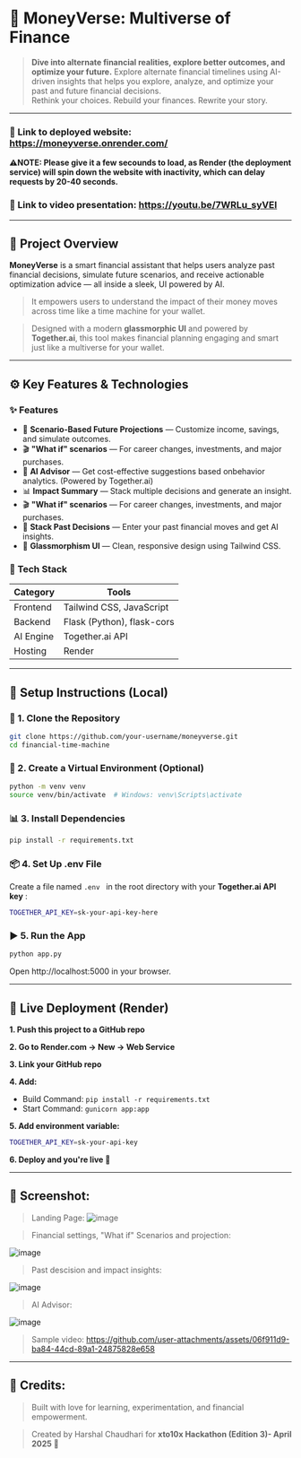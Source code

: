 # 💸 MoneyVerse: Multiverse of Finance

> **Dive into alternate financial realities, explore better outcomes, and optimize your future.**
> Explore alternate financial timelines using AI-driven insights that helps you explore, analyze, and optimize your past and future financial decisions.  
> Rethink your choices. Rebuild your finances. Rewrite your story.

---
### 🔗 Link to deployed website: https://moneyverse.onrender.com/
**⚠️NOTE: Please give it a few secounds to load, as Render (the deployment service) will spin down the website with inactivity, which can delay requests by 20-40 seconds.**
### 🔗 Link to video presentation: https://youtu.be/7WRLu_syVEI
---
## 📘 Project Overview

**MoneyVerse** is a smart financial assistant that helps users analyze past financial decisions, simulate future scenarios, and receive actionable optimization advice — all inside a sleek,  UI powered by AI.

> It empowers users to understand the impact of their money moves across time like a time machine for your wallet.

> Designed with a modern **glassmorphic UI** and powered by **Together.ai**, this tool makes financial planning engaging and smart just like a multiverse for your wallet.

---

## ⚙️ Key Features & Technologies

### ✨ Features

- 🔮 **Scenario-Based Future Projections** — Customize income, savings, and simulate outcomes.
- 🎬 **"What if" scenarios** — For career changes, investments, and major purchases.
- 🤖 **AI Advisor** — Get cost-effective suggestions based onbehavior analytics. (Powered by Together.ai)
- 📊 **Impact Summary** — Stack multiple decisions and generate an  insight.
- 🎬 **"What if" scenarios** — For career changes, investments, and major purchases.
- 🔁 **Stack Past Decisions** — Enter your past financial moves and get AI insights.
- 🧊 **Glassmorphism UI** — Clean, responsive design using Tailwind CSS.


### 🧰 Tech Stack
| Category    | Tools                            |
|-------------|----------------------------------|
| Frontend    | Tailwind CSS, JavaScript         |
| Backend     | Flask (Python), flask-cors       |
| AI Engine   | Together.ai API                  |
| Hosting     | Render                           |

---

## 🚀 Setup Instructions (Local)

### 🔧 1. Clone the Repository
```bash
git clone https://github.com/your-username/moneyverse.git
cd financial-time-machine
```

### 🔐 2. Create a Virtual Environment (Optional)
```bash
python -m venv venv
source venv/bin/activate  # Windows: venv\Scripts\activate
```

### 📊 3. Install Dependencies
```bash
pip install -r requirements.txt
```

### 📦 4. Set Up .env File
Create a file named ```.env ``` in the root directory with your **Together.ai API key** :
```bash
TOGETHER_API_KEY=sk-your-api-key-here
```

### ▶️ 5. Run the App
```bash
python app.py
```
Open http://localhost:5000 in your browser.

---

## 🚀 Live Deployment (Render)
**1. Push this project to a GitHub repo**

**2. Go to Render.com → New → Web Service**

**3. Link your GitHub repo**

**4. Add:**
- Build Command: `pip install -r requirements.txt`
- Start Command: `gunicorn app:app`

**5. Add environment variable:**
```bash
TOGETHER_API_KEY=sk-your-api-key
```
**6. Deploy and you're live 🎉**

---
## 📸 Screenshot:

>Landing Page:
![image](https://github.com/user-attachments/assets/960c53dc-de16-48e3-946c-eb8cacb4ca8d)

>Financial settings, "What if" Scenarios and projection:

![image](https://github.com/user-attachments/assets/7fc0e84f-9047-4e9f-a42a-907f10bcce66)

>Past descision and impact insights:

![image](https://github.com/user-attachments/assets/0b782735-8b40-4d32-9c73-1ba0d7df9cb5)

>AI Advisor:

![image](https://github.com/user-attachments/assets/535e0db1-c35a-44e1-9bdc-2779b9c1fd9b)

>Sample video:
https://github.com/user-attachments/assets/06f911d9-ba84-44cd-89a1-24875828e658

---

## 🙌 Credits:
>Built with love for learning, experimentation, and financial empowerment.

>Created by Harshal Chaudhari for **xto10x Hackathon (Edition 3)- April 2025 🚀**
